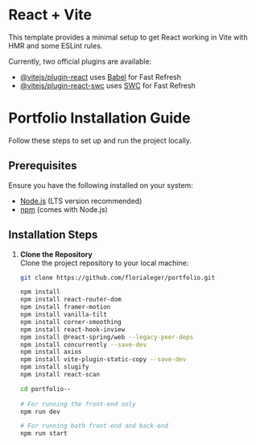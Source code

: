 # React + Vite

This template provides a minimal setup to get React working in Vite with HMR and some ESLint rules.

Currently, two official plugins are available:

- [@vitejs/plugin-react](https://github.com/vitejs/vite-plugin-react/blob/main/packages/plugin-react/README.md) uses [Babel](https://babeljs.io/) for Fast Refresh
- [@vitejs/plugin-react-swc](https://github.com/vitejs/vite-plugin-react-swc) uses [SWC](https://swc.rs/) for Fast Refresh


# Portfolio Installation Guide

Follow these steps to set up and run the project locally.

## Prerequisites

Ensure you have the following installed on your system:

- [Node.js](https://nodejs.org/) (LTS version recommended)
- [npm](https://www.npmjs.com/) (comes with Node.js)

## Installation Steps

1. **Clone the Repository**  
    Clone the project repository to your local machine:

   ```bash
   git clone https://github.com/florialeger/portfolio.git

   npm install
   npm install react-router-dom
   npm install framer-motion
   npm install vanilla-tilt
   npm install corner-smoothing
   npm install react-hook-inview
   npm install @react-spring/web --legacy-peer-deps
   npm install concurrently --save-dev
   npm install axios
   npm install vite-plugin-static-copy --save-dev
   npm install slugify
   npm install react-scan

   cd portfolio--
 
   # For running the front-end only
   npm run dev
   
   # For running both front-end and back-end
   npm run start
   ```
